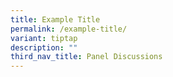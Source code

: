 ```yaml
---
title: Example Title
permalink: /example-title/
variant: tiptap
description: ""
third_nav_title: Panel Discussions
---
```

